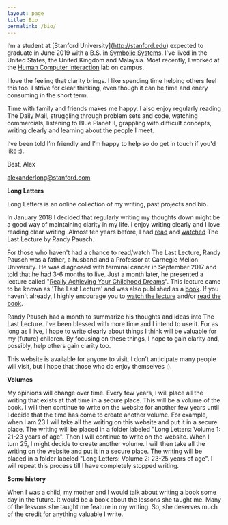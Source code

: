 ```yaml
---
layout: page
title: Bio
permalink: /bio/
---
```


I’m a student at [Stanford University]{http://stanford.edu) expected to graduate in June 2019 with a B.S. in [Symbolic Systems](https://symsys.stanford.edu/). I've lived in the United States, the United Kingdom and Malaysia. Most recently, I worked at the [Human Computer Interaction](http://hci.stanford.edu/) lab on campus.

I love the feeling that clarity brings. I like spending time helping others feel this too. I strive for clear thinking, even though it can be time and enery consuming in the short term.

Time with family and friends makes me happy. I also enjoy regularly reading The Daily Mail, struggling through problem sets and code, watching commercials, listening to Blue Planet II, grappling with difficult concepts, writing clearly and learning about the people I meet.

I’ve been told I’m friendly and I’m happy to help so do get in touch if you'd like :). 

Best,
Alex

[alexanderlong@stanford.com](mailto:alexanderlong@stanford.edu)


**Long Letters**

Long Letters is an online collection of my writing, past projects and bio. 

In January 2018 I decided that regularly writing my thoughts down might be a good way of maintaining clarity in my life. I enjoy writing clearly and I love reading clear writing. Almost ten years before, I had [read](https://www.cmu.edu/randyslecture/book/) and [watched](https://www.cmu.edu/randyslecture/videos/index.html) The Last Lecture by Randy Pausch. 

For those who haven't had a chance to read/watch The Last Lecture, Randy Pausch was a father, a husband and a Professor at Carnegie Mellon University. He was diagnosed with terminal cancer in September 2017 and told that he had 3-6 months to live. Just a month later, he presented a lecture called "[Really Achieving Your Childhood Dreams](https://www.cmu.edu/randyslecture/videos/index.html)". This lecture came to be known as 'The Last Lecture' and was also published as a [book](https://www.cmu.edu/randyslecture/book/index.html). If you haven't already, I highly encourage you to [watch the lecture](https://www.cmu.edu/randyslecture/videos/index.html) and/or [read the book](https://www.cmu.edu/randyslecture/book/index.html).

Randy Pausch had a month to summarize his thoughts and ideas into The Last Lecture. I've been blessed with more time and I intend to use it. For as long as I live, I hope to write clearly about things I think will be valuable for my (future) children. By focusing on these things, I hope to gain clarity and, possibly, help others gain clarity too.

This website is available for anyone to visit. I don't anticipate many people will visit, but I hope that those who do enjoy themselves :).

**Volumes**

My opinions will change over time. Every few years, I will place all the writing that exists at that time in a secure place. This will be a volume of the book. I will then continue to write on the website for another few years until I decide that the time has come to create another volume. For example, when I am 23 I will take all the writing on this website and put it in a secure place. The writing will be placed in a folder labeled "Long Letters: Volume 1: 21-23 years of age". Then I will continue to write on the website. When I turn 25, I might decide to create another volume. I will then take all the writing on the website and put it in a secure place. The writing will be placed in a folder labeled "Long Letters: Volume 2: 23-25 years of age". I will repeat this process till I have completely stopped writing.

**Some history**

When I was a child, my mother and I would talk about writing a book some day in the future. It would be a book about the lessons she taught me. Many of the lessons she taught me feature in my writing. So, she deserves much of the credit for anything valuable I write.
